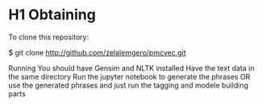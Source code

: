 # H1 Obtaining

To clone this repository:

$ git clone http://github.com/zelalemgero/pmcvec.git

Running
You should have Gensim and NLTK installed 
Have the text data in the same directory 
Run the jupyter notebook to generate the phrases 
 OR 
use the generated phrases and just run the tagging and modele building parts
